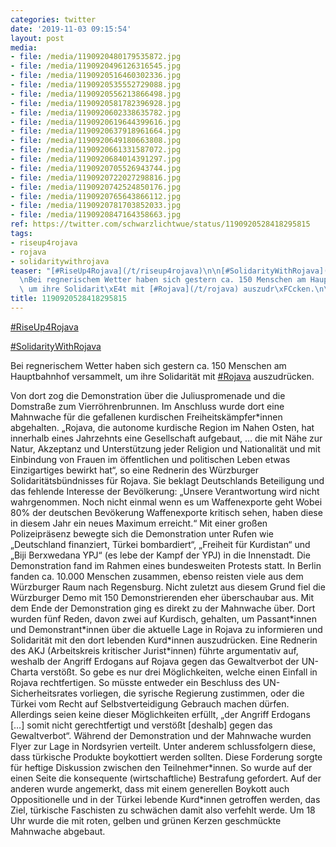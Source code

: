 ```yaml
---
categories: twitter
date: '2019-11-03 09:15:54'
layout: post
media:
- file: /media/1190920480179535872.jpg
- file: /media/1190920496126316545.jpg
- file: /media/1190920516460302336.jpg
- file: /media/1190920535552729088.jpg
- file: /media/1190920556213866498.jpg
- file: /media/1190920581782396928.jpg
- file: /media/1190920602338635782.jpg
- file: /media/1190920619644399616.jpg
- file: /media/1190920637918961664.jpg
- file: /media/1190920649180663808.jpg
- file: /media/1190920661331587072.jpg
- file: /media/1190920684014391297.jpg
- file: /media/1190920705526943744.jpg
- file: /media/1190920722027298816.jpg
- file: /media/1190920742524850176.jpg
- file: /media/1190920765643866112.jpg
- file: /media/1190920781703852033.jpg
- file: /media/1190920847164358663.jpg
ref: https://twitter.com/schwarzlichtwue/status/1190920528418295815
tags:
- riseup4rojava
- rojava
- solidaritywithrojava
teaser: "[#RiseUp4Rojava](/t/riseup4rojava)\n\n[#SolidarityWithRojava](/t/solidaritywithrojava)\n\
  \nBei regnerischem Wetter haben sich gestern ca. 150 Menschen am Hauptbahnhof versammelt,\
  \ um ihre Solidarit\xE4t mit [#Rojava](/t/rojava) auszudr\xFCcken.\n\n "
title: 1190920528418295815
---
```

[#RiseUp4Rojava](/t/riseup4rojava)

[#SolidarityWithRojava](/t/solidaritywithrojava)

Bei regnerischem Wetter haben sich gestern ca. 150 Menschen am Hauptbahnhof versammelt, um ihre Solidarität mit [#Rojava](/t/rojava) auszudrücken.

 
Von dort zog die Demonstration über die Juliuspromenade und die Domstraße zum Vierröhrenbrunnen. Im Anschluss wurde dort eine Mahnwache für die gefallenen kurdischen Freiheitskämpfer\*innen abgehalten. 
„Rojava, die autonome kurdische Region im Nahen Osten, hat innerhalb eines Jahrzehnts eine Gesellschaft aufgebaut, … 
 die mit Nähe zur Natur, Akzeptanz und Unterstützung jeder Religion und Nationalität und mit Einbindung von Frauen im öffentlichen und politischen Leben etwas Einzigartiges bewirkt hat“, so eine Rednerin des Würzburger Solidaritätsbündnisses für Rojava. 
Sie beklagt Deutschlands Beteiligung und das fehlende Interesse der Bevölkerung: „Unsere Verantwortung wird nicht wahrgenommen. Noch nicht einmal wenn es um Waffenexporte geht 
 Wobei 80% der deutschen Bevökerung Waffenexporte kritisch sehen, haben diese in diesem Jahr ein neues Maximum erreicht.“ 
Mit einer großen Polizeipräsenz bewegte sich die Demonstration unter Rufen wie „Deutschland finanziert, Türkei bombardiert“, „Freiheit für Kurdistan“ und „Biji Berxwedana YPJ“ (es lebe der Kampf der YPJ) in die Innenstadt. 
Die Demonstration fand im Rahmen eines bundesweiten Protests statt. In Berlin fanden ca. 10.000 Menschen zusammen, ebenso reisten viele aus dem Würzburger Raum nach Regensburg. Nicht zuletzt aus diesem Grund fiel die Würzburger Demo mit 150 Demonstrierenden eher überschaubar aus. 
Mit dem Ende der Demonstration ging es direkt zu der Mahnwache über. Dort wurden fünf Reden, davon zwei auf Kurdisch, gehalten, um Passant\*innen und Demonstrant\*innen über die aktuelle Lage in Rojava zu informieren und Solidarität mit den dort lebenden Kurd\*innen auszudrücken. 
Eine Rednerin des AKJ (Arbeitskreis kritischer Jurist\*innen) führte argumentativ auf, weshalb der Angriff Erdogans auf Rojava gegen das Gewaltverbot der UN-Charta verstößt. So gebe es nur drei Möglichkeiten, welche einen Einfall in Rojava rechtfertigen.
So müsste entweder ein Beschluss des UN-Sicherheitsrates vorliegen, die syrische Regierung zustimmen, oder die Türkei vom Recht auf Selbstverteidigung Gebrauch machen dürfen.
Allerdings seien keine dieser Möglichkeiten erfüllt, „der Angriff Erdogans […] somit nicht gerechtfertigt und verstößt [deshalb] gegen das Gewaltverbot“.
Während der Demonstration und der Mahnwache wurden Flyer zur Lage in Nordsyrien verteilt. Unter anderem schlussfolgern diese, dass türkische Produkte boykottiert werden sollten. Diese Forderung sorgte für heftige Diskussion zwischen den Teilnehmer\*innen.
So wurde auf der einen Seite die konsequente (wirtschaftliche) Bestrafung gefordert. Auf der anderen wurde angemerkt, dass mit einem generellen Boykott auch Oppositionelle und in der Türkei lebende Kurd\*innen getroffen werden, 
 das Ziel, türkische Faschisten zu schwächen damit also verfehlt werde.
Um 18 Uhr wurde die mit roten, gelben und grünen Kerzen geschmückte Mahnwache abgebaut. 